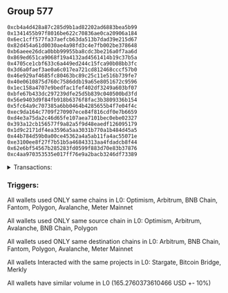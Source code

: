 ## Group 577

```0x6cdc37325ceefe3358d58440a01d6565a3fe25e4
0xcb4a4d428a87c285d9b1ad82202ad6883bea5b99
0x1341455b97f8016be622c70836ae0ca20906a184
0x6ec1cff577fa37aefcb63da513b7dad39e215d67
0x82d454a61d0030ae4a98fd3c4e7fb002be378648
0xb6aeee26dca0bbb99955ba8cdc3be216a0f7aa6d
0x869ed651ca9068f19a4132ad4561414b19c37b5a
0x4705ce1cbf633c6a449ed244c15fca90b08bb3fc
0x3d6a0faef3ae0a6c017ea721cd812468cccf57b0
0x46e929af4685fc80463bc89c25c11e516b739fe7
0x40e0610875d760c7586ddb19a65e8051672c9596
0x1ec158a4707e9bedfac1fef402df3249a603bf07
0xbfe67b433dc297239dfe25d5b839c040500bd3fd
0x56e9403d9f84fb918b6376f8fac3b3809336b154
0x5fc64a9c707385a6bb0464b4285655b4f7e04f4c
0xec9da164c7709f270907ece84f816cdf0e7b6659
0xd4e3a75da2c46d65fe107aea7101bec0ebe02327
0x393a12cb156577f9a82a5f9d48eaedf126095179
0x1d9c2171df4ea3596a5aa3031b770a1b484d45a5
0x44b784d59b0a00ce45362a4a5ab11fa4ac55071e
0xe3100ee8f27f7b51b5a46843313aa4fdadcb8f44
0x62e6bf54567b285283fd0599f883d70e83b37876
0xc4aa970353535e017ff76e9a2bacb3246df73389
```
<details>
<summary>Transactions:</summary>

Hashes: 

Wallet: 0x6cdc37325ceefe3358d58440a01d6565a3fe25e4

       Hash: 0x43b5fc2a04066b1aac7fb68eb22af69e197e861a3e20c85e9674b5e6971834bf
         - source chain: Optimism
         - destination chain: Arbitrum
         - project: Stargate
         - contract: 0x701a95707a0290ac8b90b3719e8ee5b210360883
         - value USD: 98.319790282
       Hash: 0xd03e0da30325c27293f7c5f0645a2e1654d479c286bb01754b0708926607bad4
         - source chain: Arbitrum
         - destination chain: BNB Chain
         - project: Stargate
         - contract: 0x352d8275aae3e0c2404d9f68f6cee084b5beb3dd
         - value USD: 1.496268979
       Hash: 0xfce4103c455464b4c2fadf041b8d6858170bbba3d8cf1a952635d5c88568dd17
         - source chain: Arbitrum
         - destination chain: Fantom
         - project: Stargate
         - contract: 0x352d8275aae3e0c2404d9f68f6cee084b5beb3dd
         - value USD: 1.498482066
       Hash: 0x8193069f4ce26abba5efcdd896eb3d04bb8cb228c32ebc04d1a8dbfd3307b78a
         - source chain: Arbitrum
         - destination chain: Polygon
         - project: Stargate
         - contract: 0x352d8275aae3e0c2404d9f68f6cee084b5beb3dd
         - value USD: 1.498482066
       Hash: 0xe5bf6e5e8dc5e146653502745750392c8ece0acb23bc2db92e8f24e3ef6f30b7
         - source chain: Arbitrum
         - destination chain: Avalanche
         - project: Stargate
         - contract: 0x352d8275aae3e0c2404d9f68f6cee084b5beb3dd
         - value USD: 1.882772595
       Hash: 0x08dcd0e5e947aa68b7f16e19011ad2d7e927002aae0c48bf5c06b47390f20acb
         - source chain: Arbitrum
         - destination chain: Avalanche
         - project: Stargate
         - contract: 0x352d8275aae3e0c2404d9f68f6cee084b5beb3dd
         - value USD: 60.580125422
       Hash: 0xd44488847d37ef8668a733dbba53e5fb04e7b327104e855920ce242636fcd7aa
         - source chain: Avalanche
         - destination chain: BNB Chain
         - project: Bitcoin Bridge
         - contract: 0x2297aebd383787a160dd0d9f71508148769342e3
       Hash: 0x1b6fe57a7b79297aaa363af0fe099258db0122e4308d53221edcfa765b4fb315
         - source chain: BNB Chain
         - destination chain: Polygon
         - project: Bitcoin Bridge
         - contract: 0x2297aebd383787a160dd0d9f71508148769342e3
       Hash: 0xec9355009a721e4e86c7ba8a27a2e13f7b180b717f62c81dfcde701e63eef01b
         - source chain: Polygon
         - destination chain: Avalanche
         - project: Bitcoin Bridge
         - contract: 0x2297aebd383787a160dd0d9f71508148769342e3
       Hash: 0xc28574228e8733d3ea4f27cdb73896777b50cdb90ab085d6bbe015eaadc0fef0
         - source chain: Polygon
         - destination chain: Meter Mainnet
         - project: Merkly
         - contract: 0xa184998ec58dc1da77a1f9f1e361541257a50cf4
       Hash: 0xbb0513710d78a1aff39864f8d50e0fafe5218693179f8a336aa9aecb7d6d51ed
         - source chain: Arbitrum
         - destination chain: Meter Mainnet
         - project: Merkly
         - contract: 0x4ae8cebccd7027820ba83188dfd73ccad0a92806
         - value USD: 0.0001159510466
Wallet: 0xcb4a4d428a87c285d9b1ad82202ad6883bea5b99

       Hash:0x9a423068e655dc7e0ec304e2e1cde4def35ce15c7ab550476a67ff74621ad08e
         - source chain: Optimism
         - destination chain: Arbitrum
         - project: Stargate
         - contract: 0x701a95707a0290ac8b90b3719e8ee5b210360883
         - value USD: 98.319790282
       Hash:0x62fd4da03913924a9f84973a6a3674ec12fe0e72e316cd4d8626ca9b27af4ca5
         - source chain: Arbitrum
         - destination chain: BNB Chain
         - project: Stargate
         - contract: 0x352d8275aae3e0c2404d9f68f6cee084b5beb3dd
         - value USD: 1.496471895
       Hash:0x019c2b5828cc7979f2d8db8528a5f5a2931091a965ac42fb46ddc876c7f4abb4
         - source chain: Arbitrum
         - destination chain: Fantom
         - project: Stargate
         - contract: 0x352d8275aae3e0c2404d9f68f6cee084b5beb3dd
         - value USD: 1.498482066
       Hash:0xfcd68bd4f58abd62bde87449229c40a0e456ba53a636ad2dedcb62a37a0fb4f5
         - source chain: Arbitrum
         - destination chain: Polygon
         - project: Stargate
         - contract: 0x352d8275aae3e0c2404d9f68f6cee084b5beb3dd
         - value USD: 1.498482066
       Hash:0x89e9c037af221778b333bbda671cb4037bf623cab77854661ee202166a4af955
         - source chain: Arbitrum
         - destination chain: Avalanche
         - project: Stargate
         - contract: 0x352d8275aae3e0c2404d9f68f6cee084b5beb3dd
         - value USD: 1.795150728
       Hash:0x90e569e940b3775a8bde9af29a78934eb538667c884ae107bf64bcc8d3d29d35
         - source chain: Arbitrum
         - destination chain: Avalanche
         - project: Stargate
         - contract: 0x352d8275aae3e0c2404d9f68f6cee084b5beb3dd
         - value USD: 58.810346087
       Hash:0x3da7271d86c4e5d04da60590937185ab02df5c1e7d2d2732290be6d9f12c0d58
         - source chain: Avalanche
         - destination chain: BNB Chain
         - project: Bitcoin Bridge
         - contract: 0x2297aebd383787a160dd0d9f71508148769342e3
       Hash:0xe04615175f45f89fd92c10bc02d1be99868fcc29f14ec565e8a121b6793bf920
         - source chain: BNB Chain
         - destination chain: Polygon
         - project: Bitcoin Bridge
         - contract: 0x2297aebd383787a160dd0d9f71508148769342e3
       Hash:0xc7fe04aed1f8a495f7900acdcde5bbc40cb603f8475eb7efac3df36f33da13c5
         - source chain: Polygon
         - destination chain: Avalanche
         - project: Bitcoin Bridge
         - contract: 0x2297aebd383787a160dd0d9f71508148769342e3
       Hash:0x01c6fc88c52fb4082f4073061c524dea5bb400ce0079bc4d4a7c413a9830a613
         - source chain: BNB Chain
         - destination chain: Meter Mainnet
         - project: Merkly
         - contract: 0xfdc9018af0e37abf89233554c937eb5068127080
       Hash:0xe194a654a4fddee192ef372c0c224c0815be4d78355810b3413a4ba3a30c1289
         - source chain: Arbitrum
         - destination chain: Meter Mainnet
         - project: Merkly
         - contract: 0x4ae8cebccd7027820ba83188dfd73ccad0a92806
         - value USD: 0.0001158130047
       Hash:0x3602b683e5bcc0970e9b579c0dc3593fb18b6e02180cc024598bdc414b067f87
         - source chain: Avalanche
         - destination chain: Arbitrum
         - project: Bitcoin Bridge
         - contract: 0x2297aebd383787a160dd0d9f71508148769342e3
Wallet: 0x1341455b97f8016be622c70836ae0ca20906a184

       Hash:0x08c4ce7724e9c909b396f83a6fd253cfa3a5a9829fc6bd3d60a3f13e1f16acf6
         - source chain: Optimism
         - destination chain: Arbitrum
         - project: Stargate
         - contract: 0x701a95707a0290ac8b90b3719e8ee5b210360883
         - value USD: 96.227879851
       Hash:0xc4bb7548632c8c18470978bff293218bb1153efeda8b417a07f5f0585dc9541a
         - source chain: Arbitrum
         - destination chain: BNB Chain
         - project: Stargate
         - contract: 0x352d8275aae3e0c2404d9f68f6cee084b5beb3dd
         - value USD: 1.4964599
       Hash:0x0608c0ca2c15e92f5a369aeea1b89123cd9c3a11484a145f75fd2e6a7eac245b
         - source chain: Arbitrum
         - destination chain: Fantom
         - project: Stargate
         - contract: 0x352d8275aae3e0c2404d9f68f6cee084b5beb3dd
         - value USD: 1.498482066
       Hash:0x60270267ab310c7f47d07f64bbc3f3e8eabc9d75f4d57cb6ee86eb3d13b15c95
         - source chain: Arbitrum
         - destination chain: Polygon
         - project: Stargate
         - contract: 0x352d8275aae3e0c2404d9f68f6cee084b5beb3dd
         - value USD: 1.498482066
       Hash:0xa5e8785eac3f230c7b71f1396e508788a117ddc17ecfe7c7d5c5828155103584
         - source chain: Arbitrum
         - destination chain: Avalanche
         - project: Stargate
         - contract: 0x352d8275aae3e0c2404d9f68f6cee084b5beb3dd
         - value USD: 2.446251231
       Hash:0x8bc5ed65926b3b4a22dd25661ac3504cf115e268a2d6d130bfd310158b589a01
         - source chain: Arbitrum
         - destination chain: Avalanche
         - project: Stargate
         - contract: 0x352d8275aae3e0c2404d9f68f6cee084b5beb3dd
         - value USD: 57.890862634
       Hash:0x1e23c64a912abe0c883ec04653cf7b4546420897c13f6ea059e244e284fb09d4
         - source chain: Avalanche
         - destination chain: BNB Chain
         - project: Bitcoin Bridge
         - contract: 0x2297aebd383787a160dd0d9f71508148769342e3
       Hash:0xfbc4f654a4aecb844635af98043134d643520aa3b65317da5e903b3b12609207
         - source chain: BNB Chain
         - destination chain: Polygon
         - project: Bitcoin Bridge
         - contract: 0x2297aebd383787a160dd0d9f71508148769342e3
       Hash:0xcc73725445d82b53f668fd328c143b4a44821c6d322039052e5e56af6068365c
         - source chain: Polygon
         - destination chain: Avalanche
         - project: Bitcoin Bridge
         - contract: 0x2297aebd383787a160dd0d9f71508148769342e3
       Hash:0x008e8c38a9fae625ed629c568469abe814f9fc01b58f393280765aaf0dd57e5e
         - source chain: BNB Chain
         - destination chain: Meter Mainnet
         - project: Merkly
         - contract: 0xfdc9018af0e37abf89233554c937eb5068127080
       Hash:0xbbe7549bec9427b331c5be447ada2030e2f0c1c4c5ea7aec4e17e5c32490c0ab
         - source chain: Arbitrum
         - destination chain: Meter Mainnet
         - project: Merkly
         - contract: 0x4ae8cebccd7027820ba83188dfd73ccad0a92806
         - value USD: 0.0001158130047
       Hash:0xc4511153659ab3ef10dad0d4f9eae2a2131eb855d5039fa06507fb2b25d384fc
         - source chain: Avalanche
         - destination chain: Arbitrum
         - project: Bitcoin Bridge
         - contract: 0x2297aebd383787a160dd0d9f71508148769342e3
Wallet: 0x6ec1cff577fa37aefcb63da513b7dad39e215d67

       Hash:0x6b705045c2c90dbe4c83623e036dcf5665121a29de3f677ce3d29d8acf9963d2
         - source chain: Optimism
         - destination chain: Arbitrum
         - project: Stargate
         - contract: 0x701a95707a0290ac8b90b3719e8ee5b210360883
         - value USD: 97.273835066
       Hash:0xf32c407e29a46d4393557ea065ad5495575532c51846bfcb08149cf4ba7a6cee
         - source chain: Arbitrum
         - destination chain: BNB Chain
         - project: Stargate
         - contract: 0x352d8275aae3e0c2404d9f68f6cee084b5beb3dd
         - value USD: 1.496447905
       Hash:0x0a1a0a6dd21f9e2ffc422a21ab31925ff5d1c8bb32e4c30aa41c378e882c32a9
         - source chain: Arbitrum
         - destination chain: Fantom
         - project: Stargate
         - contract: 0x352d8275aae3e0c2404d9f68f6cee084b5beb3dd
         - value USD: 1.498482066
       Hash:0x2088af15507ab6c34748e967c043381390857510d0ab6b718caa6af8302a57fb
         - source chain: Arbitrum
         - destination chain: Polygon
         - project: Stargate
         - contract: 0x352d8275aae3e0c2404d9f68f6cee084b5beb3dd
         - value USD: 1.498482066
       Hash:0x56c5201e503eff5b9686eff201686400a7390c8bb6b856c4177fca2d02db3d06
         - source chain: Arbitrum
         - destination chain: Avalanche
         - project: Stargate
         - contract: 0x352d8275aae3e0c2404d9f68f6cee084b5beb3dd
         - value USD: 1.829222677
       Hash:0x294e55e78a8050d67276732f4c086d61ea097ea3cb7767b62477f06969300d60
         - source chain: Arbitrum
         - destination chain: Avalanche
         - project: Stargate
         - contract: 0x352d8275aae3e0c2404d9f68f6cee084b5beb3dd
         - value USD: 59.743051222
       Hash:0x7283512447f63ab296d3d2f5f42cb8fb6123790edfbeca4c6012aa6e1702cc47
         - source chain: Avalanche
         - destination chain: BNB Chain
         - project: Bitcoin Bridge
         - contract: 0x2297aebd383787a160dd0d9f71508148769342e3
       Hash:0xf1ccd63f59c437df3d29c99c1feb7bf94366cb047984597baaf2bab66a3f4db2
         - source chain: BNB Chain
         - destination chain: Polygon
         - project: Bitcoin Bridge
         - contract: 0x2297aebd383787a160dd0d9f71508148769342e3
       Hash:0x554dd54adb034f7b1576090046993375e3b5cbd2bb767da92b05e7bd5d3d7a3f
         - source chain: Polygon
         - destination chain: Avalanche
         - project: Bitcoin Bridge
         - contract: 0x2297aebd383787a160dd0d9f71508148769342e3
       Hash:0xf79aa75a2b3fa383776181225e9913689b4bfb3a0e34d4b4b32df76954b95f9c
         - source chain: BNB Chain
         - destination chain: Meter Mainnet
         - project: Merkly
         - contract: 0xfdc9018af0e37abf89233554c937eb5068127080
       Hash:0x14021e9f0db03f44fd76ec70fafbef9f0fc31cf2c74bd18b28545b7956890018
         - source chain: Arbitrum
         - destination chain: Meter Mainnet
         - project: Merkly
         - contract: 0x4ae8cebccd7027820ba83188dfd73ccad0a92806
         - value USD: 0.0001158130047
       Hash:0xaeef9ca9a1592aae93ed827fb6e2f2e03462b54d5b188dc05b5b56ef5f1fc14c
         - source chain: Avalanche
         - destination chain: Arbitrum
         - project: Bitcoin Bridge
         - contract: 0x2297aebd383787a160dd0d9f71508148769342e3
Wallet: 0x82d454a61d0030ae4a98fd3c4e7fb002be378648

       Hash:0x907423ab93eb04faa2e9b1239bcd39c45413c93e6db1fceae26ad6060cb2d692
         - source chain: Optimism
         - destination chain: Arbitrum
         - project: Stargate
         - contract: 0x701a95707a0290ac8b90b3719e8ee5b210360883
         - value USD: 97.273835066
       Hash:0x6c158cb63ff357af82fc475ee089b93107bb9501caf7282e0827738f1a6f4108
         - source chain: Arbitrum
         - destination chain: BNB Chain
         - project: Stargate
         - contract: 0x352d8275aae3e0c2404d9f68f6cee084b5beb3dd
         - value USD: 1.496430912
       Hash:0xcc734f52df41ae4394ba17a7e05a27286a46b1d683e529b2fa304573cbd832cb
         - source chain: Arbitrum
         - destination chain: Fantom
         - project: Stargate
         - contract: 0x352d8275aae3e0c2404d9f68f6cee084b5beb3dd
         - value USD: 1.498482066
       Hash:0xad276cf8a445e2a6917d86f0d622bd14f04c66a49e533c3dd7828c6dc2e2d9ee
         - source chain: Arbitrum
         - destination chain: Polygon
         - project: Stargate
         - contract: 0x352d8275aae3e0c2404d9f68f6cee084b5beb3dd
         - value USD: 1.498482066
       Hash:0x611b54aa77b9abcf1382b09449a754b76dfff151e24b85dfba9c8d2e36e5a924
         - source chain: Arbitrum
         - destination chain: Avalanche
         - project: Stargate
         - contract: 0x352d8275aae3e0c2404d9f68f6cee084b5beb3dd
         - value USD: 1.83472041
       Hash:0xd8e2f1a903224a7c279a75876e5108239da4c9ea41e4f476458071504d3cc894
         - source chain: Arbitrum
         - destination chain: Avalanche
         - project: Stargate
         - contract: 0x352d8275aae3e0c2404d9f68f6cee084b5beb3dd
         - value USD: 58.827866991
       Hash:0xab2f8be759bf79ca828275869937db62803bdcdbbb60da567a6bcb14249ab480
         - source chain: Avalanche
         - destination chain: BNB Chain
         - project: Bitcoin Bridge
         - contract: 0x2297aebd383787a160dd0d9f71508148769342e3
       Hash:0x76cc683aaaf4494473bf1a95e5d05ff1ca001920c1d82828e4398093f2dcf68b
         - source chain: BNB Chain
         - destination chain: Polygon
         - project: Bitcoin Bridge
         - contract: 0x2297aebd383787a160dd0d9f71508148769342e3
       Hash:0xe0da3d83b661ef28d4cdb1c571e6de81fcb4c95857cc5819111fb25d334fabc7
         - source chain: Polygon
         - destination chain: Avalanche
         - project: Bitcoin Bridge
         - contract: 0x2297aebd383787a160dd0d9f71508148769342e3
       Hash:0xb4312df6f0690dd101071fd02c258c89aaf6dc81200794f39507944efea1fd8f
         - source chain: BNB Chain
         - destination chain: Meter Mainnet
         - project: Merkly
         - contract: 0xfdc9018af0e37abf89233554c937eb5068127080
       Hash:0xb12988891d6b420a27e6aee3b472459c7bca99f60ebb56b18e318424c50b75d5
         - source chain: Arbitrum
         - destination chain: Meter Mainnet
         - project: Merkly
         - contract: 0x4ae8cebccd7027820ba83188dfd73ccad0a92806
         - value USD: 0.0001158130047
       Hash:0xc4c740213234acf313bb73fa564f5f24bdf213a0adbdd1332e6b4983d231f0b6
         - source chain: Avalanche
         - destination chain: Arbitrum
         - project: Bitcoin Bridge
         - contract: 0x2297aebd383787a160dd0d9f71508148769342e3
Wallet: 0xb6aeee26dca0bbb99955ba8cdc3be216a0f7aa6d

       Hash:0xf4b9b1bf419d66eb5a3d9efdf6812b3b2f8dc525c158afb044fe2ed7a9ac0f98
         - source chain: Optimism
         - destination chain: Arbitrum
         - project: Stargate
         - contract: 0x701a95707a0290ac8b90b3719e8ee5b210360883
         - value USD: 97.483026109
       Hash:0x6a9c9abdee4c75b1dd471d5cddc7a860379f77c2fb00e67643bdc47a8522882f
         - source chain: Arbitrum
         - destination chain: BNB Chain
         - project: Stargate
         - contract: 0x352d8275aae3e0c2404d9f68f6cee084b5beb3dd
         - value USD: 1.496428913
       Hash:0x38bd412bccdb11aff785e958e7f31fea947af5db0466ce0b285ff737a6c8a8d3
         - source chain: Arbitrum
         - destination chain: Fantom
         - project: Stargate
         - contract: 0x352d8275aae3e0c2404d9f68f6cee084b5beb3dd
         - value USD: 1.498482066
       Hash:0x1fb46e8ee8243fc09798af341b9ba0e274845cf98c927f55e004e512f8676dde
         - source chain: Arbitrum
         - destination chain: Polygon
         - project: Stargate
         - contract: 0x352d8275aae3e0c2404d9f68f6cee084b5beb3dd
         - value USD: 1.498482066
       Hash:0x962a32311cce1c9a4adb0f1c719b7a3da7be27ad4df71198afbe42694909a0de
         - source chain: Arbitrum
         - destination chain: Avalanche
         - project: Stargate
         - contract: 0x352d8275aae3e0c2404d9f68f6cee084b5beb3dd
         - value USD: 1.832654262
       Hash:0x89dfab430a0408c53704cb904305048b92c998330f64539ff2cd181ea7eac53d
         - source chain: Arbitrum
         - destination chain: Avalanche
         - project: Stargate
         - contract: 0x352d8275aae3e0c2404d9f68f6cee084b5beb3dd
         - value USD: 59.670864496
       Hash:0x16ffef5e5f6fc19f56c249f43d82dda90ac2830cfa9462099547c0772befa1ca
         - source chain: Avalanche
         - destination chain: BNB Chain
         - project: Bitcoin Bridge
         - contract: 0x2297aebd383787a160dd0d9f71508148769342e3
       Hash:0x73b0553d7a21a816b2648dcfd5b000ee42203ebe8c73b7451cc4658b8baf94c8
         - source chain: BNB Chain
         - destination chain: Polygon
         - project: Bitcoin Bridge
         - contract: 0x2297aebd383787a160dd0d9f71508148769342e3
       Hash:0xa25b37c64626c1018c7fc158f57210ebce933f0f75bc7f76f368967eec6d417b
         - source chain: Polygon
         - destination chain: Avalanche
         - project: Bitcoin Bridge
         - contract: 0x2297aebd383787a160dd0d9f71508148769342e3
       Hash:0x3208245ea4fa7b2dc503027cc3b0f39bcc16986f4dc4ef425de30495e8289c22
         - source chain: BNB Chain
         - destination chain: Meter Mainnet
         - project: Merkly
         - contract: 0xfdc9018af0e37abf89233554c937eb5068127080
       Hash:0x19e7fb0e0dd681f658d617f4f92b176177f53a4553b6df40dc6cc59e68a19dc8
         - source chain: Arbitrum
         - destination chain: Meter Mainnet
         - project: Merkly
         - contract: 0x4ae8cebccd7027820ba83188dfd73ccad0a92806
         - value USD: 0.0001158130047
       Hash:0x82872add6bc3beabc9b84df99bd833ae356097cda045ff5966e1b950ee65fc1f
         - source chain: Avalanche
         - destination chain: Arbitrum
         - project: Bitcoin Bridge
         - contract: 0x2297aebd383787a160dd0d9f71508148769342e3
Wallet: 0x869ed651ca9068f19a4132ad4561414b19c37b5a

       Hash:0x1a79a55fbcb9ef5af5162f13fc52dc3a59126992140ee2a88ac7cc01f00cda90
         - source chain: Optimism
         - destination chain: Arbitrum
         - project: Stargate
         - contract: 0x701a95707a0290ac8b90b3719e8ee5b210360883
         - value USD: 96.227879851
       Hash:0xdd72f26b1aea1b9dc61c3f415873e6dc5cb56ff80cdc390415167a8003ddc863
         - source chain: Arbitrum
         - destination chain: BNB Chain
         - project: Stargate
         - contract: 0x352d8275aae3e0c2404d9f68f6cee084b5beb3dd
         - value USD: 1.496405922
       Hash:0xfbff03fc693daaa5956bfa5225d7f283ebc3462c1c2df954c5f25066c78e1ee1
         - source chain: Arbitrum
         - destination chain: Fantom
         - project: Stargate
         - contract: 0x352d8275aae3e0c2404d9f68f6cee084b5beb3dd
         - value USD: 1.498482066
       Hash:0xbe3958755334e34388a1402bd9ebcb6d811b8d6db84076c517cf9bd70b804dc3
         - source chain: Arbitrum
         - destination chain: Polygon
         - project: Stargate
         - contract: 0x352d8275aae3e0c2404d9f68f6cee084b5beb3dd
         - value USD: 1.498482066
       Hash:0xbc5a5ce363cef3b79356fa1a5ba066c25df5229b2efad59e9ad62c2fadda6ac0
         - source chain: Arbitrum
         - destination chain: Avalanche
         - project: Stargate
         - contract: 0x352d8275aae3e0c2404d9f68f6cee084b5beb3dd
         - value USD: 1.832324398
       Hash:0x4f13b7f14b734cadcee55ba6435082edd7cafa15c529bb03dbd59c59191abdfc
         - source chain: Arbitrum
         - destination chain: Avalanche
         - project: Stargate
         - contract: 0x352d8275aae3e0c2404d9f68f6cee084b5beb3dd
         - value USD: 58.741991559
       Hash:0x5db11b0406b1f37f46983b285e4bbdff08020459c55d66f9dc2e21c210e10fd3
         - source chain: Avalanche
         - destination chain: BNB Chain
         - project: Bitcoin Bridge
         - contract: 0x2297aebd383787a160dd0d9f71508148769342e3
       Hash:0xd88cd906ed6c6daedab675fa49e815b5dc825ed616734e3f599725a97436c8f2
         - source chain: BNB Chain
         - destination chain: Polygon
         - project: Bitcoin Bridge
         - contract: 0x2297aebd383787a160dd0d9f71508148769342e3
       Hash:0xdc5ae178e130b17c8b950c4e31d0062c071424198bf9c77e7fe6b53b315b31d1
         - source chain: Polygon
         - destination chain: Avalanche
         - project: Bitcoin Bridge
         - contract: 0x2297aebd383787a160dd0d9f71508148769342e3
       Hash:0x5ad6d59a476b59e653fd13934632c0a777252c67f3087837f96eb98ad31e11b9
         - source chain: BNB Chain
         - destination chain: Meter Mainnet
         - project: Merkly
         - contract: 0xfdc9018af0e37abf89233554c937eb5068127080
       Hash:0x093303e7a6158e377c411e4f67c834738a60fbaf48deac9c08829c336178fce6
         - source chain: Arbitrum
         - destination chain: Meter Mainnet
         - project: Merkly
         - contract: 0x4ae8cebccd7027820ba83188dfd73ccad0a92806
         - value USD: 0.0001159510466
       Hash:0x7701b929e0932febbe6fa6609341bfe315d54084a03de67e734b6c37e18c1e6b
         - source chain: Avalanche
         - destination chain: Arbitrum
         - project: Bitcoin Bridge
         - contract: 0x2297aebd383787a160dd0d9f71508148769342e3
Wallet: 0x4705ce1cbf633c6a449ed244c15fca90b08bb3fc

       Hash:0x417dbaf6a0e0ad9b0c05230bc196a349f3b71e250d8db967cfcd1d4b9585fc04
         - source chain: Optimism
         - destination chain: Arbitrum
         - project: Stargate
         - contract: 0x701a95707a0290ac8b90b3719e8ee5b210360883
         - value USD: 97.483026109
       Hash:0x8e2cd8ab2164596c72527d1af2e6a59e631c0f3af613656e70f92e1af462d701
         - source chain: Arbitrum
         - destination chain: BNB Chain
         - project: Stargate
         - contract: 0x352d8275aae3e0c2404d9f68f6cee084b5beb3dd
         - value USD: 1.49638593
       Hash:0x8033bfaded18cc9d10c37d4f0a8fb1007477a0393390dd4d8fcb1b06bac64562
         - source chain: Arbitrum
         - destination chain: Fantom
         - project: Stargate
         - contract: 0x352d8275aae3e0c2404d9f68f6cee084b5beb3dd
         - value USD: 1.498482066
       Hash:0x52defb405a0d2ef9e87e44441ac74a152af63e05a956658aef12019645357845
         - source chain: Arbitrum
         - destination chain: Polygon
         - project: Stargate
         - contract: 0x352d8275aae3e0c2404d9f68f6cee084b5beb3dd
         - value USD: 1.498482066
       Hash:0xdebc6b5decb8e546e0a56d58c93a4bbb5fd8c9a5e18b932c5c375c4b28df46ee
         - source chain: Arbitrum
         - destination chain: Avalanche
         - project: Stargate
         - contract: 0x352d8275aae3e0c2404d9f68f6cee084b5beb3dd
         - value USD: 1.857457034
       Hash:0xc2b1aa0756ff2ecd58114b9220150cc766863bcfaaa96a41e7b5bd12648bf571
         - source chain: Arbitrum
         - destination chain: Avalanche
         - project: Stargate
         - contract: 0x352d8275aae3e0c2404d9f68f6cee084b5beb3dd
         - value USD: 58.759339454
       Hash:0x9683f258a609e19714bea570406ec22349d8da64580740f44ea6a4577d341c19
         - source chain: Avalanche
         - destination chain: BNB Chain
         - project: Bitcoin Bridge
         - contract: 0x2297aebd383787a160dd0d9f71508148769342e3
       Hash:0x625b1692d7ed628aa253e1374e30c5605f50817bc6f0b7682c8b605cfe45b5a8
         - source chain: BNB Chain
         - destination chain: Polygon
         - project: Bitcoin Bridge
         - contract: 0x2297aebd383787a160dd0d9f71508148769342e3
       Hash:0xfc59ac4fa06fbaca2a5164b5e9ef04d42e57b0f207ed99ea4dab94abd96a5b51
         - source chain: Polygon
         - destination chain: Avalanche
         - project: Bitcoin Bridge
         - contract: 0x2297aebd383787a160dd0d9f71508148769342e3
       Hash:0x52e4ee6deabcef1ab487d209d16b58edad3b3d3aed17c4e49535014b83a090e3
         - source chain: BNB Chain
         - destination chain: Meter Mainnet
         - project: Merkly
         - contract: 0xfdc9018af0e37abf89233554c937eb5068127080
       Hash:0x211947d794ff4bd4b1dff2bd7cde6dd25088fc3eb44dcfcea63e8c4b7eedcf48
         - source chain: Arbitrum
         - destination chain: Meter Mainnet
         - project: Merkly
         - contract: 0x4ae8cebccd7027820ba83188dfd73ccad0a92806
         - value USD: 0.0001159510466
       Hash:0x413cd41c6118bc18465458c752d2a5040a79ddd3a568361ad354ce73d3f1fc54
         - source chain: Avalanche
         - destination chain: Arbitrum
         - project: Bitcoin Bridge
         - contract: 0x2297aebd383787a160dd0d9f71508148769342e3
Wallet: 0x3d6a0faef3ae0a6c017ea721cd812468cccf57b0

       Hash:0x558ca01f69fdb4a717803d5246474e31cfcd0fe45442b5e9b68a51add369a241
         - source chain: Optimism
         - destination chain: Arbitrum
         - project: Stargate
         - contract: 0x701a95707a0290ac8b90b3719e8ee5b210360883
         - value USD: 98.319790282
       Hash:0x6690eda8e804c0670ce780d5be842b7fe8d5396f920d5d4c90a7360ad7b4bf75
         - source chain: Arbitrum
         - destination chain: BNB Chain
         - project: Stargate
         - contract: 0x352d8275aae3e0c2404d9f68f6cee084b5beb3dd
         - value USD: 1.496300965
       Hash:0x0db49dbdf9e8c464dd0ccf4ca1baab403d7dcfc55c4a2a3753368ceff5c18ec8
         - source chain: Arbitrum
         - destination chain: Fantom
         - project: Stargate
         - contract: 0x352d8275aae3e0c2404d9f68f6cee084b5beb3dd
         - value USD: 1.498482066
       Hash:0x49f2a3bd971d6a6b00720052279e394ee929731f36543f29424204731dcaf7aa
         - source chain: Arbitrum
         - destination chain: Polygon
         - project: Stargate
         - contract: 0x352d8275aae3e0c2404d9f68f6cee084b5beb3dd
         - value USD: 1.498482066
       Hash:0xe6746a18631a88dfda86eef2543e39a5f50afd36998671e2eb452348aa44f816
         - source chain: Arbitrum
         - destination chain: Avalanche
         - project: Stargate
         - contract: 0x352d8275aae3e0c2404d9f68f6cee084b5beb3dd
         - value USD: 1.842536187
       Hash:0x3755ae7a89772e4802279704e7f8048820bfddeccd674d5a4e7642167a4e034a
         - source chain: Arbitrum
         - destination chain: Avalanche
         - project: Stargate
         - contract: 0x352d8275aae3e0c2404d9f68f6cee084b5beb3dd
         - value USD: 60.659367511
       Hash:0xc715230d10ac1cb327eb1a3de64fa3ae20858e13759db795c7cd809e6e7344e7
         - source chain: Avalanche
         - destination chain: BNB Chain
         - project: Bitcoin Bridge
         - contract: 0x2297aebd383787a160dd0d9f71508148769342e3
       Hash:0x42aa8744a87d46a38765ab3ee1e71453118e8716cbf6ba4b655427ae16bc1b8e
         - source chain: BNB Chain
         - destination chain: Polygon
         - project: Bitcoin Bridge
         - contract: 0x2297aebd383787a160dd0d9f71508148769342e3
       Hash:0x9af4c56dac842b4a3780ba650db44ab3bf770afbfd5c87c3c66f229120a317a7
         - source chain: Polygon
         - destination chain: Avalanche
         - project: Bitcoin Bridge
         - contract: 0x2297aebd383787a160dd0d9f71508148769342e3
       Hash:0x2399cf9e07de8a219296a21dde70eb312c3ae1bd6b6d2d2a431d53a53615ee6d
         - source chain: BNB Chain
         - destination chain: Meter Mainnet
         - project: Merkly
         - contract: 0xfdc9018af0e37abf89233554c937eb5068127080
       Hash:0xb94bd2a4750fd0c1c15981962a93316a2ee5038ce831c365be61811234f362b8
         - source chain: Arbitrum
         - destination chain: Meter Mainnet
         - project: Merkly
         - contract: 0x4ae8cebccd7027820ba83188dfd73ccad0a92806
         - value USD: 0.0001159510466
       Hash:0x7e82afe919b84e87fcb6690998decbfc820f3ac0b2c15d9766260e6baff79c95
         - source chain: Avalanche
         - destination chain: Arbitrum
         - project: Bitcoin Bridge
         - contract: 0x2297aebd383787a160dd0d9f71508148769342e3
Wallet: 0x46e929af4685fc80463bc89c25c11e516b739fe7

       Hash:0xb769c7782f8736f5caca1e865cdeef736e5f3ce4be07d614d3e21036f48dc0be
         - source chain: Optimism
         - destination chain: Arbitrum
         - project: Stargate
         - contract: 0x701a95707a0290ac8b90b3719e8ee5b210360883
         - value USD: 97.273835066
       Hash:0xf3f14469458302f499ae17b8a6ff0ec4b830f447fc924ad31501874d8e20ccfa
         - source chain: Arbitrum
         - destination chain: BNB Chain
         - project: Stargate
         - contract: 0x352d8275aae3e0c2404d9f68f6cee084b5beb3dd
         - value USD: 1.49628997
       Hash:0x8a99a11a20f3879c52f94c86bc902da8b54c61efa90cd040aff9cf880605cb21
         - source chain: Arbitrum
         - destination chain: Fantom
         - project: Stargate
         - contract: 0x352d8275aae3e0c2404d9f68f6cee084b5beb3dd
         - value USD: 1.498482066
       Hash:0xee8330ece7a850250911c49c4ea2a216d407851c733c37ff5af24643db20e47c
         - source chain: Arbitrum
         - destination chain: Polygon
         - project: Stargate
         - contract: 0x352d8275aae3e0c2404d9f68f6cee084b5beb3dd
         - value USD: 1.498482066
       Hash:0x1ee95faa8d2c4b49b245c1f8f6c19066b491c5b1a54a5f228d36611576f9a505
         - source chain: Arbitrum
         - destination chain: Avalanche
         - project: Stargate
         - contract: 0x352d8275aae3e0c2404d9f68f6cee084b5beb3dd
         - value USD: 1.845059147
       Hash:0x58f086e8b621334f23b577e71fc81112cb03816f9bc3e9fec4e0db5a1a92491d
         - source chain: Arbitrum
         - destination chain: Avalanche
         - project: Stargate
         - contract: 0x352d8275aae3e0c2404d9f68f6cee084b5beb3dd
         - value USD: 58.743244624
       Hash:0xd61e037c70f289be43fe67a8683706bbdd8481bd8e233973380c2749f2fdee1c
         - source chain: Avalanche
         - destination chain: BNB Chain
         - project: Bitcoin Bridge
         - contract: 0x2297aebd383787a160dd0d9f71508148769342e3
       Hash:0x6ec02b44543972b3b759661983b2d23d0a53d52a2762cfe56f690762af5bb8e7
         - source chain: BNB Chain
         - destination chain: Polygon
         - project: Bitcoin Bridge
         - contract: 0x2297aebd383787a160dd0d9f71508148769342e3
       Hash:0x3e67c82163f77078ecd508a41f05a3bc9cb53c9b565c3e6da3fc4e4d3ff6866c
         - source chain: Polygon
         - destination chain: Avalanche
         - project: Bitcoin Bridge
         - contract: 0x2297aebd383787a160dd0d9f71508148769342e3
       Hash:0x327c7ec7ae0d8ca5950296005fbca2fedc29602137f2faba4f7405582526f305
         - source chain: BNB Chain
         - destination chain: Meter Mainnet
         - project: Merkly
         - contract: 0xfdc9018af0e37abf89233554c937eb5068127080
       Hash:0x8104d1f51718e3c78a0948fba2e32c26ca33e952c1e63b1def00186e30b108e6
         - source chain: Arbitrum
         - destination chain: Meter Mainnet
         - project: Merkly
         - contract: 0x4ae8cebccd7027820ba83188dfd73ccad0a92806
         - value USD: 0.0001159510466
       Hash:0x860dfe68bf7c931ab844d6b285b0f9a6233281d1a4fb8404b42c8c8127c58616
         - source chain: Avalanche
         - destination chain: Arbitrum
         - project: Bitcoin Bridge
         - contract: 0x2297aebd383787a160dd0d9f71508148769342e3
Wallet: 0x40e0610875d760c7586ddb19a65e8051672c9596

       Hash:0x28a3b7a11411b108892cc75188e153b983dcf07ee52814c7bcbf169b0bc9e059
         - source chain: Optimism
         - destination chain: Arbitrum
         - project: Stargate
         - contract: 0x701a95707a0290ac8b90b3719e8ee5b210360883
         - value USD: 96.227879851
       Hash:0x7fa0f4e7a19adbf7683147457c5e30f3e058361ed22b509647ebc75ec6127a9f
         - source chain: Arbitrum
         - destination chain: BNB Chain
         - project: Stargate
         - contract: 0x352d8275aae3e0c2404d9f68f6cee084b5beb3dd
         - value USD: 1.496199008
       Hash:0x0c3c29bac0a302cd881f58fbaf20d4ce37e4165ebc47937f4806321c3bf260bc
         - source chain: Arbitrum
         - destination chain: Fantom
         - project: Stargate
         - contract: 0x352d8275aae3e0c2404d9f68f6cee084b5beb3dd
         - value USD: 1.498482066
       Hash:0xaa4871b1156a825b689ae12446cf5c1687e3d5b464d7d54d4c5eeb7663fd3f3b
         - source chain: Arbitrum
         - destination chain: Polygon
         - project: Stargate
         - contract: 0x352d8275aae3e0c2404d9f68f6cee084b5beb3dd
         - value USD: 1.498482066
       Hash:0x460f7706266a281b9f1ed4cf8fe0dc50b975d2764c288dd1b80d50a076d71dc4
         - source chain: Arbitrum
         - destination chain: Avalanche
         - project: Stargate
         - contract: 0x352d8275aae3e0c2404d9f68f6cee084b5beb3dd
         - value USD: 1.844950192
       Hash:0x238f6c2f3d9bf7152c0583d214f61d244c7a7a96cd5de39c2f4c5f73592b5bb6
         - source chain: Arbitrum
         - destination chain: Avalanche
         - project: Stargate
         - contract: 0x352d8275aae3e0c2404d9f68f6cee084b5beb3dd
         - value USD: 58.777010366
       Hash:0xb99db47368c0fecfca98a024e1a2de6852f8a2c6c35de792434e21cdd9474080
         - source chain: Avalanche
         - destination chain: BNB Chain
         - project: Bitcoin Bridge
         - contract: 0x2297aebd383787a160dd0d9f71508148769342e3
       Hash:0x3e930fd6d355dc761b555b738052c0c6f27b6d67b3fc25f669636e8d97078317
         - source chain: BNB Chain
         - destination chain: Polygon
         - project: Bitcoin Bridge
         - contract: 0x2297aebd383787a160dd0d9f71508148769342e3
       Hash:0xeb70721c9d70af86319acfce04110c87207352f65e3ad831bc35129b5e998ab8
         - source chain: Polygon
         - destination chain: Avalanche
         - project: Bitcoin Bridge
         - contract: 0x2297aebd383787a160dd0d9f71508148769342e3
       Hash:0x530c57e3a4cd6fd0c8a2448a3fc8dfdb290f434e02159409b87e2d8489ccb9fe
         - source chain: Polygon
         - destination chain: Meter Mainnet
         - project: Merkly
         - contract: 0xa184998ec58dc1da77a1f9f1e361541257a50cf4
       Hash:0x6564a5284abb7719dd3f8fb3a2fa21a32f06ddb80b0c9358b0f1d290515d0586
         - source chain: Arbitrum
         - destination chain: Meter Mainnet
         - project: Merkly
         - contract: 0x4ae8cebccd7027820ba83188dfd73ccad0a92806
         - value USD: 0.0001159510466
       Hash:0x0ab2eeca7f7729969bdf93a9118bee8a991019139d6dac340d0c83660644cbcb
         - source chain: Avalanche
         - destination chain: Arbitrum
         - project: Bitcoin Bridge
         - contract: 0x2297aebd383787a160dd0d9f71508148769342e3
Wallet: 0x1ec158a4707e9bedfac1fef402df3249a603bf07

       Hash:0x9fdd755117f4fac04f53bd13ee28b6b9db6d292439a0677a133210d9afe5b22b
         - source chain: Optimism
         - destination chain: Arbitrum
         - project: Stargate
         - contract: 0x701a95707a0290ac8b90b3719e8ee5b210360883
         - value USD: 97.483026109
       Hash:0xc3e6a8d4cc148005588afd03b21cd38182c0a602fc39921047dc1ee7a66417ae
         - source chain: Arbitrum
         - destination chain: BNB Chain
         - project: Stargate
         - contract: 0x352d8275aae3e0c2404d9f68f6cee084b5beb3dd
         - value USD: 1.496188012
       Hash:0x29638f70bcfc253a4e6503d302a8683bc2e3493642da6a4c6c5b293a62fb520c
         - source chain: Arbitrum
         - destination chain: Fantom
         - project: Stargate
         - contract: 0x352d8275aae3e0c2404d9f68f6cee084b5beb3dd
         - value USD: 1.498482066
       Hash:0x3ae5ac445a848ec81d27b0225fb8e83c46f882eba97e1c9829995cc923d68d89
         - source chain: Arbitrum
         - destination chain: Polygon
         - project: Stargate
         - contract: 0x352d8275aae3e0c2404d9f68f6cee084b5beb3dd
         - value USD: 1.498482066
       Hash:0x5622fae3f47eabae3d7bc22a13e9393f8fd64997b2b511253b40d33261f4e22b
         - source chain: Arbitrum
         - destination chain: Avalanche
         - project: Stargate
         - contract: 0x352d8275aae3e0c2404d9f68f6cee084b5beb3dd
         - value USD: 1.824629572
       Hash:0xd83aa146d26ac426c7eb0d4082e419c6808eb7475c2f4ca3c530ec6d6bfcd2ac
         - source chain: Arbitrum
         - destination chain: Avalanche
         - project: Stargate
         - contract: 0x352d8275aae3e0c2404d9f68f6cee084b5beb3dd
         - value USD: 59.655161686
       Hash:0x376a01996e3b7854ad3bee0e405ad651a054dc300def9d6da41da1af7a759fbf
         - source chain: Avalanche
         - destination chain: BNB Chain
         - project: Bitcoin Bridge
         - contract: 0x2297aebd383787a160dd0d9f71508148769342e3
       Hash:0xd74495b00ce60ecb17f634a40506cd8b0047096709303ba80080a60400fe20b7
         - source chain: BNB Chain
         - destination chain: Polygon
         - project: Bitcoin Bridge
         - contract: 0x2297aebd383787a160dd0d9f71508148769342e3
       Hash:0x178a496992b4f7aab8727e11cf438eea32f15c6200ef402796c7ab0604bded53
         - source chain: Polygon
         - destination chain: Avalanche
         - project: Bitcoin Bridge
         - contract: 0x2297aebd383787a160dd0d9f71508148769342e3
       Hash:0x5f59fa0d7f152907041923b8458768271d6fffa0438d65fe1b95a0dd02a3b570
         - source chain: Polygon
         - destination chain: Meter Mainnet
         - project: Merkly
         - contract: 0xa184998ec58dc1da77a1f9f1e361541257a50cf4
       Hash:0xe5a294b9bbc746ff0dcfb1ee34fda41e11f45d3317d0f51b8bb7ed7de9295b6f
         - source chain: Arbitrum
         - destination chain: Meter Mainnet
         - project: Merkly
         - contract: 0x4ae8cebccd7027820ba83188dfd73ccad0a92806
         - value USD: 0.0001159510466
       Hash:0x2150e1d4cf65a6eb8ae8ce4986aac06015dc222d28dbff71b95084cae53aa572
         - source chain: Avalanche
         - destination chain: Arbitrum
         - project: Bitcoin Bridge
         - contract: 0x2297aebd383787a160dd0d9f71508148769342e3
Wallet: 0xbfe67b433dc297239dfe25d5b839c040500bd3fd

       Hash:0x63a3049bee3dadf6ef041efa5ed71a07ffe317817db4534c65380b350c86e92b
         - source chain: Optimism
         - destination chain: Arbitrum
         - project: Stargate
         - contract: 0x701a95707a0290ac8b90b3719e8ee5b210360883
         - value USD: 97.273835066
       Hash:0x58c483a3763260f5aef8e47896081608d701b34742aca957b220665a8f1b9b85
         - source chain: Arbitrum
         - destination chain: BNB Chain
         - project: Stargate
         - contract: 0x352d8275aae3e0c2404d9f68f6cee084b5beb3dd
         - value USD: 1.496185013
       Hash:0xe28320ba5fb465f90f979d524cea11e4083f7fd24321cc60b8209c3998f17a4b
         - source chain: Arbitrum
         - destination chain: Fantom
         - project: Stargate
         - contract: 0x352d8275aae3e0c2404d9f68f6cee084b5beb3dd
         - value USD: 1.498482066
       Hash:0xb7a22bad7303117d6a0d58e98b0818b2dc1382980776f3885f15899349e67560
         - source chain: Arbitrum
         - destination chain: Polygon
         - project: Stargate
         - contract: 0x352d8275aae3e0c2404d9f68f6cee084b5beb3dd
         - value USD: 1.498482066
       Hash:0x38636ddd1726170aeff20bc88bf2efe13b0e50c6d0396643896d49c3f4a1e707
         - source chain: Arbitrum
         - destination chain: Avalanche
         - project: Stargate
         - contract: 0x352d8275aae3e0c2404d9f68f6cee084b5beb3dd
         - value USD: 1.819920513
       Hash:0xcfa7000a0a29eb695dd95e5e9f7db69512e257db88ed1db9e75d197c5c1182a3
         - source chain: Arbitrum
         - destination chain: Avalanche
         - project: Stargate
         - contract: 0x352d8275aae3e0c2404d9f68f6cee084b5beb3dd
         - value USD: 59.684764214
       Hash:0xcfdd341e05d17016375febd07a02b8411785bd206d4d7e869909b52bc8e5c0d3
         - source chain: Avalanche
         - destination chain: BNB Chain
         - project: Bitcoin Bridge
         - contract: 0x2297aebd383787a160dd0d9f71508148769342e3
       Hash:0x688bbf61d9bdf7b42eb98516686e911aab6eebf2598a1fbb20c01b9a499d56ec
         - source chain: BNB Chain
         - destination chain: Polygon
         - project: Bitcoin Bridge
         - contract: 0x2297aebd383787a160dd0d9f71508148769342e3
       Hash:0x4a13d1ef61d50624db33476c3409492766b0e4d099bcb7f3565e05552b4b11b7
         - source chain: Polygon
         - destination chain: Avalanche
         - project: Bitcoin Bridge
         - contract: 0x2297aebd383787a160dd0d9f71508148769342e3
       Hash:0xc669d8fa76d520a6a15bbdc8dd95a3683e731275359cef3c2e5670a852a7b480
         - source chain: BNB Chain
         - destination chain: Meter Mainnet
         - project: Merkly
         - contract: 0xfdc9018af0e37abf89233554c937eb5068127080
       Hash:0x1f8c03d0ffdd24184c87b04e94769e70ad66608600daa8717be27a80e064fc4a
         - source chain: Arbitrum
         - destination chain: Meter Mainnet
         - project: Merkly
         - contract: 0x4ae8cebccd7027820ba83188dfd73ccad0a92806
         - value USD: 0.0001159510466
       Hash:0x20b5bcfdec787884984693e921adcee40d173a8147d40fd3ffa35a74586d5ab6
         - source chain: Avalanche
         - destination chain: Arbitrum
         - project: Bitcoin Bridge
         - contract: 0x2297aebd383787a160dd0d9f71508148769342e3
Wallet: 0x56e9403d9f84fb918b6376f8fac3b3809336b154

       Hash:0x356dccfa3ace769acf1e5159021ba4099e0671c9dac7f74807365ca83bf7afd1
         - source chain: Optimism
         - destination chain: Arbitrum
         - project: Stargate
         - contract: 0x701a95707a0290ac8b90b3719e8ee5b210360883
         - value USD: 96.227879851
       Hash:0xd87312f0d48d28cca6491250fc51633077251d2dceb265c37f6fb54559294356
         - source chain: Arbitrum
         - destination chain: BNB Chain
         - project: Stargate
         - contract: 0x352d8275aae3e0c2404d9f68f6cee084b5beb3dd
         - value USD: 1.496183014
       Hash:0xcd51c787cb2a8dc7e244ff25b84df22afa15d446fb8cc429ba4e9d317e00d877
         - source chain: Arbitrum
         - destination chain: Fantom
         - project: Stargate
         - contract: 0x352d8275aae3e0c2404d9f68f6cee084b5beb3dd
         - value USD: 1.498482066
       Hash:0xe03b45df629a86218ecfce4829a811bdf88e2da157af8f08b3faa69551e6ab46
         - source chain: Arbitrum
         - destination chain: Polygon
         - project: Stargate
         - contract: 0x352d8275aae3e0c2404d9f68f6cee084b5beb3dd
         - value USD: 1.498482066
       Hash:0xa3e05f6159ae01923abb28e9a8a7a10b664246fab9ea36a31629148929776c16
         - source chain: Arbitrum
         - destination chain: Avalanche
         - project: Stargate
         - contract: 0x352d8275aae3e0c2404d9f68f6cee084b5beb3dd
         - value USD: 1.77562478
       Hash:0xe1e3fc67585fc1655a135a57fc18f0f330cf272903b14fa46cca3e0d4222c51c
         - source chain: Arbitrum
         - destination chain: Avalanche
         - project: Stargate
         - contract: 0x352d8275aae3e0c2404d9f68f6cee084b5beb3dd
         - value USD: 58.669810834
       Hash:0x87e78a4bbd63d5b3d1f981addc91ec86e992121998b9da7215758fc1996dc395
         - source chain: Avalanche
         - destination chain: BNB Chain
         - project: Bitcoin Bridge
         - contract: 0x2297aebd383787a160dd0d9f71508148769342e3
       Hash:0x2e0c0c72b2def76aad89569770e186dc159d1dd9fe689495b88f210145a9b416
         - source chain: BNB Chain
         - destination chain: Polygon
         - project: Bitcoin Bridge
         - contract: 0x2297aebd383787a160dd0d9f71508148769342e3
       Hash:0xf8f597314781d48dc199c0772c3ccbb544ea8b1357a66e4ca8f0b11764debd62
         - source chain: Polygon
         - destination chain: Avalanche
         - project: Bitcoin Bridge
         - contract: 0x2297aebd383787a160dd0d9f71508148769342e3
       Hash:0x3e6db6bd539fb2ae7410be817985a8897ba308e52967aefbf0b6734cdbe37feb
         - source chain: BNB Chain
         - destination chain: Meter Mainnet
         - project: Merkly
         - contract: 0xfdc9018af0e37abf89233554c937eb5068127080
       Hash:0x4690f17c5750270a8f96e051df95b5a79ed1d05c60b41edd8022c85c14d24dd6
         - source chain: Arbitrum
         - destination chain: Meter Mainnet
         - project: Merkly
         - contract: 0x4ae8cebccd7027820ba83188dfd73ccad0a92806
         - value USD: 0.0001159510466
       Hash:0x4c7d6b32665bd6db4af3430b04199c49f614bfa03af315f9fa9e998917db8f43
         - source chain: Avalanche
         - destination chain: Arbitrum
         - project: Bitcoin Bridge
         - contract: 0x2297aebd383787a160dd0d9f71508148769342e3
Wallet: 0x5fc64a9c707385a6bb0464b4285655b4f7e04f4c

       Hash:0x302860583d40c352b0fe95c6fe5300c447fc6c40039caefa44d180c1d2de24af
         - source chain: Optimism
         - destination chain: Arbitrum
         - project: Stargate
         - contract: 0x701a95707a0290ac8b90b3719e8ee5b210360883
         - value USD: 96.227879851
       Hash:0x2db0313dbb38542daad2295ae462fda280c12035317d16715a649b9ce33fc24f
         - source chain: Arbitrum
         - destination chain: BNB Chain
         - project: Stargate
         - contract: 0x352d8275aae3e0c2404d9f68f6cee084b5beb3dd
         - value USD: 1.496183014
       Hash:0x48572282866d43673c47d7c7e1b78d97f6bbb649c4b29f04aedd091c46c0189c
         - source chain: Arbitrum
         - destination chain: Fantom
         - project: Stargate
         - contract: 0x352d8275aae3e0c2404d9f68f6cee084b5beb3dd
         - value USD: 1.498482066
       Hash:0xdaf4e4f28af30ca0373512d964d7b4546f148b5b1b744e91e8f3f360217a81ef
         - source chain: Arbitrum
         - destination chain: Polygon
         - project: Stargate
         - contract: 0x352d8275aae3e0c2404d9f68f6cee084b5beb3dd
         - value USD: 1.498482066
       Hash:0xe4e75f81441afc363d804fff530d3d9f2b8c4b386655b6fa292e3517354612d4
         - source chain: Arbitrum
         - destination chain: Avalanche
         - project: Stargate
         - contract: 0x352d8275aae3e0c2404d9f68f6cee084b5beb3dd
         - value USD: 1.772798945
       Hash:0x63ccc7cb782f2488f2ed87c7a99daaa0ed1ca7d541304997fa2f93ff9635f158
         - source chain: Arbitrum
         - destination chain: Avalanche
         - project: Stargate
         - contract: 0x352d8275aae3e0c2404d9f68f6cee084b5beb3dd
         - value USD: 58.684585596
       Hash:0x193b02df61e38aae6699a46e4a17fea9ca570c05b90cc008e23bace31f46ab3f
         - source chain: Avalanche
         - destination chain: BNB Chain
         - project: Bitcoin Bridge
         - contract: 0x2297aebd383787a160dd0d9f71508148769342e3
       Hash:0x513681312772fa3920367617ca59df97e308678cf69e56bf7bae769af1cedbc1
         - source chain: BNB Chain
         - destination chain: Polygon
         - project: Bitcoin Bridge
         - contract: 0x2297aebd383787a160dd0d9f71508148769342e3
       Hash:0x6cc6eb78120e6a8716499a5fea769174a914a983e2ce75cfe8a4d163c3665907
         - source chain: Polygon
         - destination chain: Avalanche
         - project: Bitcoin Bridge
         - contract: 0x2297aebd383787a160dd0d9f71508148769342e3
       Hash:0x36c8ab5d1cb7e1df8b11fadb2668be994996114dcc00a2cfd244b0909f227cc5
         - source chain: BNB Chain
         - destination chain: Meter Mainnet
         - project: Merkly
         - contract: 0xfdc9018af0e37abf89233554c937eb5068127080
       Hash:0x854355165de61a0b451036be1c7e9838f4a81d10bc09b0f0729d7617a3e940aa
         - source chain: Arbitrum
         - destination chain: Meter Mainnet
         - project: Merkly
         - contract: 0x4ae8cebccd7027820ba83188dfd73ccad0a92806
         - value USD: 0.0001138314491
       Hash:0xbb9f19a32b26d8bc27bcfea153897928849e373d938f0a14756e38cb014da207
         - source chain: Avalanche
         - destination chain: Arbitrum
         - project: Bitcoin Bridge
         - contract: 0x2297aebd383787a160dd0d9f71508148769342e3
Wallet: 0xec9da164c7709f270907ece84f816cdf0e7b6659

       Hash:0x57c3f518c5b4a82cf42d59bcf89d4031da2c8adfad299518317ec60333b655f5
         - source chain: Optimism
         - destination chain: Arbitrum
         - project: Stargate
         - contract: 0x701a95707a0290ac8b90b3719e8ee5b210360883
         - value USD: 97.483026109
       Hash:0xc6377af2384d4dd5c487eb1bd630a78d3451bd468f9499de87e4dc56419fa24b
         - source chain: Arbitrum
         - destination chain: BNB Chain
         - project: Stargate
         - contract: 0x352d8275aae3e0c2404d9f68f6cee084b5beb3dd
         - value USD: 1.496155026
       Hash:0xad79e2a1a9dcf56916540729bdb0113386bb2c46743ce1af540e8f94d3036113
         - source chain: Arbitrum
         - destination chain: Fantom
         - project: Stargate
         - contract: 0x352d8275aae3e0c2404d9f68f6cee084b5beb3dd
         - value USD: 1.498482066
       Hash:0x87a1899c101fac9fa5b9decc1a58a61a6f56bdc98f88be26782e537f73415760
         - source chain: Arbitrum
         - destination chain: Polygon
         - project: Stargate
         - contract: 0x352d8275aae3e0c2404d9f68f6cee084b5beb3dd
         - value USD: 1.498482066
       Hash:0x44f720b18f77a8abecf00e0ec452399398482c20586fa4cfb1f89ad165245854
         - source chain: Arbitrum
         - destination chain: Avalanche
         - project: Stargate
         - contract: 0x352d8275aae3e0c2404d9f68f6cee084b5beb3dd
         - value USD: 1.778671523
       Hash:0x96e2ef713fc3dd2f2ccbd0cad2bf1ae69a07d56b2da107163d121093ef2ac71c
         - source chain: Arbitrum
         - destination chain: Avalanche
         - project: Stargate
         - contract: 0x352d8275aae3e0c2404d9f68f6cee084b5beb3dd
         - value USD: 58.342583946
       Hash:0x8dc14c699c0b4ea3d5c1437fd6e00c33f4db931e917bfb3750521e446d1fe63b
         - source chain: Avalanche
         - destination chain: BNB Chain
         - project: Bitcoin Bridge
         - contract: 0x2297aebd383787a160dd0d9f71508148769342e3
       Hash:0x984ccf26a75bed35879ba55d6de46acfc3089827f039c434aacf60aac2e6f1e7
         - source chain: BNB Chain
         - destination chain: Polygon
         - project: Bitcoin Bridge
         - contract: 0x2297aebd383787a160dd0d9f71508148769342e3
       Hash:0xc10f2937e7f2a13e574c8356a7c857ac6ef5d376cb49d80febd0a82121fe8558
         - source chain: Polygon
         - destination chain: Avalanche
         - project: Bitcoin Bridge
         - contract: 0x2297aebd383787a160dd0d9f71508148769342e3
       Hash:0x2898830fb413af7d66b436d67be79baeab7a08330de94967b316985b71819835
         - source chain: BNB Chain
         - destination chain: Meter Mainnet
         - project: Merkly
         - contract: 0xfdc9018af0e37abf89233554c937eb5068127080
       Hash:0x08a6713224365a9303ed7098a173bfc728b37c06ceded3510d313d828397c894
         - source chain: Arbitrum
         - destination chain: Meter Mainnet
         - project: Merkly
         - contract: 0x4ae8cebccd7027820ba83188dfd73ccad0a92806
         - value USD: 0.0001138314491
       Hash:0xfa2db01f134fc6d0542fc8daa439a8fefed809caf3762bc881f83c7ce8da6098
         - source chain: Avalanche
         - destination chain: Arbitrum
         - project: Bitcoin Bridge
         - contract: 0x2297aebd383787a160dd0d9f71508148769342e3
Wallet: 0xd4e3a75da2c46d65fe107aea7101bec0ebe02327

       Hash:0xc7c1f68c8d5773b6c312b0993c023be6c39dd14267395e5061520c9ec5d7700b
         - source chain: Optimism
         - destination chain: Arbitrum
         - project: Stargate
         - contract: 0x701a95707a0290ac8b90b3719e8ee5b210360883
         - value USD: 97.483026109
       Hash:0xe98a7dc2b57e352ae5823176852dcf017440e5e84c102f6f93399ec996539964
         - source chain: Arbitrum
         - destination chain: BNB Chain
         - project: Stargate
         - contract: 0x352d8275aae3e0c2404d9f68f6cee084b5beb3dd
         - value USD: 1.496153026
       Hash:0xe8168eb00707413347fbc7688c9e4fafd447efc1bb53a9ed36e4fcd415551e1d
         - source chain: Arbitrum
         - destination chain: Fantom
         - project: Stargate
         - contract: 0x352d8275aae3e0c2404d9f68f6cee084b5beb3dd
         - value USD: 1.498482066
       Hash:0x4d40baf873c235f5303fb682249f0b325cd4898c923493de4db87d5c51b2819e
         - source chain: Arbitrum
         - destination chain: Polygon
         - project: Stargate
         - contract: 0x352d8275aae3e0c2404d9f68f6cee084b5beb3dd
         - value USD: 1.498482066
       Hash:0x0e4294cdbd735a46e9d1623b0c38b950ae94c4bd2c3c425ce31006b3625abb00
         - source chain: Arbitrum
         - destination chain: Avalanche
         - project: Stargate
         - contract: 0x352d8275aae3e0c2404d9f68f6cee084b5beb3dd
         - value USD: 1.498482066
       Hash:0x3f59b4dd419289c1daa3430f2d4e477b96b78bc9264ae889b5ea2083921238f3
         - source chain: Arbitrum
         - destination chain: Avalanche
         - project: Stargate
         - contract: 0x352d8275aae3e0c2404d9f68f6cee084b5beb3dd
         - value USD: 59.412427159
       Hash:0x57b750a4088f8daf99c8514ace4087a86a387b315170a566a706f30b3f16735a
         - source chain: Avalanche
         - destination chain: BNB Chain
         - project: Bitcoin Bridge
         - contract: 0x2297aebd383787a160dd0d9f71508148769342e3
       Hash:0x477ccb06c7f2a774f384ced86d6ba8a56aaca3bf6117b1e6f7161ebc7289d615
         - source chain: BNB Chain
         - destination chain: Polygon
         - project: Bitcoin Bridge
         - contract: 0x2297aebd383787a160dd0d9f71508148769342e3
       Hash:0xd3e03d05f8c5ed4b8bf54335717c9cf9761a983bafde3df83e20ef29c6dcdb38
         - source chain: Polygon
         - destination chain: Avalanche
         - project: Bitcoin Bridge
         - contract: 0x2297aebd383787a160dd0d9f71508148769342e3
       Hash:0x6fa552068f90e197619d8d856bda13ecc76eca0a76981e448cca3009d06415a6
         - source chain: BNB Chain
         - destination chain: Meter Mainnet
         - project: Merkly
         - contract: 0xfdc9018af0e37abf89233554c937eb5068127080
       Hash:0x09cd44519868ab12b8fb183502bd8e3293fde43e01b07aa6b5b3f6a82245aa66
         - source chain: Arbitrum
         - destination chain: Meter Mainnet
         - project: Merkly
         - contract: 0x4ae8cebccd7027820ba83188dfd73ccad0a92806
         - value USD: 0.0001138314491
       Hash:0xd41b1f83783f6f28de866725e9d483ac6ce70b85608e19153fccb4d2c96d10ae
         - source chain: Avalanche
         - destination chain: Arbitrum
         - project: Bitcoin Bridge
         - contract: 0x2297aebd383787a160dd0d9f71508148769342e3
Wallet: 0x393a12cb156577f9a82a5f9d48eaedf126095179

       Hash:0x28d3e813000318c3a3fe86c34eeadecbc184fa9ea6f6de9942468c192850c50f
         - source chain: Optimism
         - destination chain: Arbitrum
         - project: Stargate
         - contract: 0x701a95707a0290ac8b90b3719e8ee5b210360883
         - value USD: 97.064644023
       Hash:0xe3798e55ec83a4eaaa93898661405bf733572d296cef6b6c000bcef000da6b2d
         - source chain: Arbitrum
         - destination chain: BNB Chain
         - project: Stargate
         - contract: 0x352d8275aae3e0c2404d9f68f6cee084b5beb3dd
         - value USD: 1.496152027
       Hash:0x4f5c1e0fdcfbcca4ae5ef2cc8ac2d697c69af3d4802789845bf313eb0a8e75d5
         - source chain: Arbitrum
         - destination chain: Fantom
         - project: Stargate
         - contract: 0x352d8275aae3e0c2404d9f68f6cee084b5beb3dd
         - value USD: 1.498482066
       Hash:0x930ee518aa519664f4aaf7ed01af23b678a5e182bc10514a5c4fb92cd640fd6d
         - source chain: Arbitrum
         - destination chain: Polygon
         - project: Stargate
         - contract: 0x352d8275aae3e0c2404d9f68f6cee084b5beb3dd
         - value USD: 1.498482066
       Hash:0x3b7157fe50b6d433538591338dadde1e2c255919e81b593e8b6e0a01645e446e
         - source chain: Arbitrum
         - destination chain: Avalanche
         - project: Stargate
         - contract: 0x352d8275aae3e0c2404d9f68f6cee084b5beb3dd
         - value USD: 1.781386404
       Hash:0xed404f11af888d8a9fb38cc277213e7204a45576ca2e326b55649d0994458f1e
         - source chain: Arbitrum
         - destination chain: Avalanche
         - project: Stargate
         - contract: 0x352d8275aae3e0c2404d9f68f6cee084b5beb3dd
         - value USD: 59.599724825
       Hash:0xf99330555d6b4b9e0814751e68479a4de951c54c11337247b4de8328c9eddd8c
         - source chain: Avalanche
         - destination chain: BNB Chain
         - project: Bitcoin Bridge
         - contract: 0x2297aebd383787a160dd0d9f71508148769342e3
       Hash:0x56163cd2d3130c2a161a9a6e6ab5e85a72c5b71c6058ce83a59ca13060691024
         - source chain: BNB Chain
         - destination chain: Polygon
         - project: Bitcoin Bridge
         - contract: 0x2297aebd383787a160dd0d9f71508148769342e3
       Hash:0x7861f2cd702deaf772727407f8d5e2eab7d2acf63a7c325da59432c47545f494
         - source chain: Polygon
         - destination chain: Avalanche
         - project: Bitcoin Bridge
         - contract: 0x2297aebd383787a160dd0d9f71508148769342e3
       Hash:0x8b1aa670d0c78d13a171d92aa27e9895558625194381f53fe2740bdb8ddc33e1
         - source chain: BNB Chain
         - destination chain: Meter Mainnet
         - project: Merkly
         - contract: 0xfdc9018af0e37abf89233554c937eb5068127080
       Hash:0x8096d1dc971d34cd92ad8b9cd008f96ace02e1c3fec57c11ba8e4aee07cfb6fd
         - source chain: Arbitrum
         - destination chain: Meter Mainnet
         - project: Merkly
         - contract: 0x4ae8cebccd7027820ba83188dfd73ccad0a92806
         - value USD: 0.0001138314491
       Hash:0x588ae15f378ac7785f0f13402b603cd9e06876d8bb63cbcd5436275a38603a0e
         - source chain: Avalanche
         - destination chain: Arbitrum
         - project: Bitcoin Bridge
         - contract: 0x2297aebd383787a160dd0d9f71508148769342e3
Wallet: 0x1d9c2171df4ea3596a5aa3031b770a1b484d45a5

       Hash:0x8ba2783e0862fe324cef7ddbced40a391d36540db7cc8f4a5ee813f47545bb88
         - source chain: Optimism
         - destination chain: Arbitrum
         - project: Stargate
         - contract: 0x701a95707a0290ac8b90b3719e8ee5b210360883
         - value USD: 96.227879851
       Hash:0xc990caf19a0710cefa68e7322dd5cecd084de7c2eb9b2d90569bc29b74324843
         - source chain: Arbitrum
         - destination chain: BNB Chain
         - project: Stargate
         - contract: 0x352d8275aae3e0c2404d9f68f6cee084b5beb3dd
         - value USD: 1.496151027
       Hash:0x8256979ff5cffcb057d81b3a07b629ada41816510c1d1fa18bf58be473c84f2c
         - source chain: Arbitrum
         - destination chain: Fantom
         - project: Stargate
         - contract: 0x352d8275aae3e0c2404d9f68f6cee084b5beb3dd
         - value USD: 1.498482066
       Hash:0x2b6a09befffef2625053abad6d7c2401c871fbffd8ec80813050327f131d9210
         - source chain: Arbitrum
         - destination chain: Polygon
         - project: Stargate
         - contract: 0x352d8275aae3e0c2404d9f68f6cee084b5beb3dd
         - value USD: 1.498482066
       Hash:0xf6af8079d056f790c751498eccf56767945559ce31a92b67f0866e4fd743fb5d
         - source chain: Arbitrum
         - destination chain: Avalanche
         - project: Stargate
         - contract: 0x352d8275aae3e0c2404d9f68f6cee084b5beb3dd
         - value USD: 5.987928738
       Hash:0x458b8c85a5602df985e45515c4c256505faf4a831f4423c86ffa3d819666d7c3
         - source chain: Arbitrum
         - destination chain: Avalanche
         - project: Stargate
         - contract: 0x352d8275aae3e0c2404d9f68f6cee084b5beb3dd
         - value USD: 55.013537141
       Hash:0x04ffc78c1d8f286a8c18605e611c338986646814b68679e0a6008cfcee5450f3
         - source chain: Avalanche
         - destination chain: BNB Chain
         - project: Bitcoin Bridge
         - contract: 0x2297aebd383787a160dd0d9f71508148769342e3
       Hash:0xc8c632a6e9b379bf83f338fd3c21a16c556bb5274f440d059761f733c85da852
         - source chain: BNB Chain
         - destination chain: Polygon
         - project: Bitcoin Bridge
         - contract: 0x2297aebd383787a160dd0d9f71508148769342e3
       Hash:0x4a2bf2137747898847fbaa9a91a3cb14bf4186de9ab9d56cce969af670f45e24
         - source chain: Polygon
         - destination chain: Avalanche
         - project: Bitcoin Bridge
         - contract: 0x2297aebd383787a160dd0d9f71508148769342e3
       Hash:0x5faab9272b81706bc6042696dea2ef7ee5d5a311711ebdae54089184826a575f
         - source chain: BNB Chain
         - destination chain: Meter Mainnet
         - project: Merkly
         - contract: 0xfdc9018af0e37abf89233554c937eb5068127080
       Hash:0x6c64899110d080df5ff8d8d0a853a80aae6efc6bab459a871e28e605641055e5
         - source chain: Arbitrum
         - destination chain: Meter Mainnet
         - project: Merkly
         - contract: 0x4ae8cebccd7027820ba83188dfd73ccad0a92806
         - value USD: 0.0001142233415
       Hash:0x25d26b2f464308276299f9f79a278710a53c8bd9d783c92f84098fe922a0fec9
         - source chain: Avalanche
         - destination chain: Arbitrum
         - project: Bitcoin Bridge
         - contract: 0x2297aebd383787a160dd0d9f71508148769342e3
Wallet: 0x44b784d59b0a00ce45362a4a5ab11fa4ac55071e

       Hash:0xa4e88c2b69b693d92481232653e9dacb801a363b83687a84db9f45c33f48c800
         - source chain: Optimism
         - destination chain: Arbitrum
         - project: Stargate
         - contract: 0x701a95707a0290ac8b90b3719e8ee5b210360883
         - value USD: 96.227879851
       Hash:0xaec28142fac75e161746273e8deccc6439c1a8bc94e24a288c99e7ed60943a2f
         - source chain: Arbitrum
         - destination chain: BNB Chain
         - project: Stargate
         - contract: 0x352d8275aae3e0c2404d9f68f6cee084b5beb3dd
         - value USD: 1.496058066
       Hash:0xbd794a7ced47a9445eb3ec77fe4f0da45c6d4d641d85b76bfcd29f3be73a4ece
         - source chain: Arbitrum
         - destination chain: Fantom
         - project: Stargate
         - contract: 0x352d8275aae3e0c2404d9f68f6cee084b5beb3dd
         - value USD: 1.498482066
       Hash:0xa750ffc79ffb73fc64c2b684ea78fea77934173a53a5379422e05df1ecab735c
         - source chain: Arbitrum
         - destination chain: Polygon
         - project: Stargate
         - contract: 0x352d8275aae3e0c2404d9f68f6cee084b5beb3dd
         - value USD: 1.498482066
       Hash:0x8dcdd293e3fc71bdf6706920c2486cab316289b0c91d3557f2492536e6a04f56
         - source chain: Arbitrum
         - destination chain: Avalanche
         - project: Stargate
         - contract: 0x352d8275aae3e0c2404d9f68f6cee084b5beb3dd
         - value USD: 1.793747307
       Hash:0xbf11567c38deefc2643a012548cbaadc51f26dff0738b840ac1a9d8a765085cf
         - source chain: Arbitrum
         - destination chain: Avalanche
         - project: Stargate
         - contract: 0x352d8275aae3e0c2404d9f68f6cee084b5beb3dd
         - value USD: 58.620750302
       Hash:0x5c4b7de63674b979874c8c98afb34bfd6f943a254c6f1879f4fc717e7277ba4d
         - source chain: Avalanche
         - destination chain: BNB Chain
         - project: Bitcoin Bridge
         - contract: 0x2297aebd383787a160dd0d9f71508148769342e3
       Hash:0x7842502ad23d201c1bb103c7d7141b2b695374cf15edb7560be5453cad455e7a
         - source chain: BNB Chain
         - destination chain: Polygon
         - project: Bitcoin Bridge
         - contract: 0x2297aebd383787a160dd0d9f71508148769342e3
       Hash:0x628a43e3e780b031a2dfbdc6e5086a18fa0d87156628838176acf102a9df2f44
         - source chain: Polygon
         - destination chain: Avalanche
         - project: Bitcoin Bridge
         - contract: 0x2297aebd383787a160dd0d9f71508148769342e3
       Hash:0xd26176c32ec426c7dda25215aa7c303ff123a5c5b945f53104fdc628c1c7bcf3
         - source chain: BNB Chain
         - destination chain: Meter Mainnet
         - project: Merkly
         - contract: 0xfdc9018af0e37abf89233554c937eb5068127080
       Hash:0x0f4f020ef689bfa425b66492929f0977baed0cbaad597c4504ba84c7685c18e9
         - source chain: Arbitrum
         - destination chain: Meter Mainnet
         - project: Merkly
         - contract: 0x4ae8cebccd7027820ba83188dfd73ccad0a92806
         - value USD: 0.0001142233415
       Hash:0x6104ac01ea7a4318c8951cc6e11accbb5a81a016e586da647a48020568b8ca77
         - source chain: Avalanche
         - destination chain: Arbitrum
         - project: Bitcoin Bridge
         - contract: 0x2297aebd383787a160dd0d9f71508148769342e3
Wallet: 0xe3100ee8f27f7b51b5a46843313aa4fdadcb8f44

       Hash:0x69a39eeb0a28a8ef2a08f1c75c69bfc949098f1d3a63db16f212d0e2e5c15084
         - source chain: Optimism
         - destination chain: Arbitrum
         - project: Stargate
         - contract: 0x701a95707a0290ac8b90b3719e8ee5b210360883
         - value USD: 96.227879851
       Hash:0x8dbfd8807e55d42f0744abc0e58d0c5da022db02afa1f3358f5f181a76dc2fb5
         - source chain: Arbitrum
         - destination chain: BNB Chain
         - project: Stargate
         - contract: 0x352d8275aae3e0c2404d9f68f6cee084b5beb3dd
         - value USD: 1.496057066
       Hash:0xa8be43028bf5aca9f0c4c22e202313429d22121c2cf6d42a8ed0b16f4f293794
         - source chain: Arbitrum
         - destination chain: Fantom
         - project: Stargate
         - contract: 0x352d8275aae3e0c2404d9f68f6cee084b5beb3dd
         - value USD: 1.498482066
       Hash:0x0716eedd86d812a7f603c866fedc758bf100ee22fdfeacc5b25379c10be5bd57
         - source chain: Arbitrum
         - destination chain: Polygon
         - project: Stargate
         - contract: 0x352d8275aae3e0c2404d9f68f6cee084b5beb3dd
         - value USD: 1.498482066
       Hash:0xfa638259a5b245286010b0130ec553eaddd33253f3fa82bd0598bdccfef39559
         - source chain: Arbitrum
         - destination chain: Avalanche
         - project: Stargate
         - contract: 0x352d8275aae3e0c2404d9f68f6cee084b5beb3dd
         - value USD: 1.801989908
       Hash:0xcf7b2761ebb6f2e28841b9309d0578f688552f377a85265cf016a95bbce95928
         - source chain: Arbitrum
         - destination chain: Avalanche
         - project: Stargate
         - contract: 0x352d8275aae3e0c2404d9f68f6cee084b5beb3dd
         - value USD: 58.662827474
       Hash:0x392093e51b7d9b78ab3dc7274d417b8d33b356af46886790bf20548808fa61f8
         - source chain: Avalanche
         - destination chain: BNB Chain
         - project: Bitcoin Bridge
         - contract: 0x2297aebd383787a160dd0d9f71508148769342e3
       Hash:0x8614ccaa0eebe804022ee2c991fc9d57e45d1b79ea187c9e442ada8a3159a780
         - source chain: BNB Chain
         - destination chain: Polygon
         - project: Bitcoin Bridge
         - contract: 0x2297aebd383787a160dd0d9f71508148769342e3
       Hash:0xa3e336e6763493f0029219ddea0ff4f10de9295c30d6ceb82de4361073e1df7f
         - source chain: Polygon
         - destination chain: Avalanche
         - project: Bitcoin Bridge
         - contract: 0x2297aebd383787a160dd0d9f71508148769342e3
       Hash:0x32093413b0fbf23252dfea6e3a1864dacfb87261be659efea0c8ee764e157297
         - source chain: Polygon
         - destination chain: Meter Mainnet
         - project: Merkly
         - contract: 0xa184998ec58dc1da77a1f9f1e361541257a50cf4
       Hash:0x19c2a91774ff335e98b33eeffb860508c63003da5bf814f42bf856ff950295db
         - source chain: Arbitrum
         - destination chain: Meter Mainnet
         - project: Merkly
         - contract: 0x4ae8cebccd7027820ba83188dfd73ccad0a92806
         - value USD: 0.0001142233415
       Hash:0x9e4a971169b6dac249fe83f3ed1dc268a17ea41b7c18ed201c57f0c770d7d81c
         - source chain: Avalanche
         - destination chain: Arbitrum
         - project: Bitcoin Bridge
         - contract: 0x2297aebd383787a160dd0d9f71508148769342e3
Wallet: 0x62e6bf54567b285283fd0599f883d70e83b37876

       Hash:0x001827ef75d0761e839e9a2995298e18b09bb8412c527f15546b7e67ab9e8f20
         - source chain: Optimism
         - destination chain: Arbitrum
         - project: Stargate
         - contract: 0x701a95707a0290ac8b90b3719e8ee5b210360883
         - value USD: 96.227879851
       Hash:0xf263aeab2d47b1c2c849cb2e63823a35eac353201f7f67339b223635e7bd67d9
         - source chain: Arbitrum
         - destination chain: BNB Chain
         - project: Stargate
         - contract: 0x352d8275aae3e0c2404d9f68f6cee084b5beb3dd
         - value USD: 1.496057066
       Hash:0x10cade92aab020e3b9522c402ed85acbebe2b6d5ed62e87bbdc6f8b6126b521e
         - source chain: Arbitrum
         - destination chain: Fantom
         - project: Stargate
         - contract: 0x352d8275aae3e0c2404d9f68f6cee084b5beb3dd
         - value USD: 1.498482066
       Hash:0x7d5e568b3045689841204d49a0dee0f03c0950c3e85ae2edcf941379e07be74a
         - source chain: Arbitrum
         - destination chain: Polygon
         - project: Stargate
         - contract: 0x352d8275aae3e0c2404d9f68f6cee084b5beb3dd
         - value USD: 1.498482066
       Hash:0xc334db1bc71e3413768708a0f9eb32d20daaae26d514abde9d2c8db6cf596802
         - source chain: Arbitrum
         - destination chain: Avalanche
         - project: Stargate
         - contract: 0x352d8275aae3e0c2404d9f68f6cee084b5beb3dd
         - value USD: 1.806577016
       Hash:0xd62eaa8e9e77ab66d3dfc2f5eda542bc66767f79729c812e765547c269adee5b
         - source chain: Arbitrum
         - destination chain: Avalanche
         - project: Stargate
         - contract: 0x352d8275aae3e0c2404d9f68f6cee084b5beb3dd
         - value USD: 58.695403155
       Hash:0x370a10aad0b4ee5e5d07e441fd84f7f53607e9e0647104c6523ef8c2f4b1d85b
         - source chain: Avalanche
         - destination chain: BNB Chain
         - project: Bitcoin Bridge
         - contract: 0x2297aebd383787a160dd0d9f71508148769342e3
       Hash:0x0e611b7a5f742ded980aeebab6896029630591fb9b1a3b79c8514729eee7a30a
         - source chain: BNB Chain
         - destination chain: Polygon
         - project: Bitcoin Bridge
         - contract: 0x2297aebd383787a160dd0d9f71508148769342e3
       Hash:0xae4baf75259748e0db992cb259236249d32bcdd9eeb246faba1e42cfb6d1598a
         - source chain: Polygon
         - destination chain: Avalanche
         - project: Bitcoin Bridge
         - contract: 0x2297aebd383787a160dd0d9f71508148769342e3
       Hash:0x46c6d5ef3de745e0117d16031895a7afe654f6fe608f7d006e6ea92aa9864ef9
         - source chain: Polygon
         - destination chain: Meter Mainnet
         - project: Merkly
         - contract: 0xa184998ec58dc1da77a1f9f1e361541257a50cf4
       Hash:0x021eef3d3ca2a73c6d68c62fa2038ca5f40f88e63695f831f364bf3cd2e0886d
         - source chain: Arbitrum
         - destination chain: Meter Mainnet
         - project: Merkly
         - contract: 0x4ae8cebccd7027820ba83188dfd73ccad0a92806
         - value USD: 0.0001142233415
       Hash:0x49e7f8b933c4ed05ca55cf22be65efc2d7601f910da426a46df50872af77ad8c
         - source chain: Avalanche
         - destination chain: Arbitrum
         - project: Bitcoin Bridge
         - contract: 0x2297aebd383787a160dd0d9f71508148769342e3
Wallet: 0xc4aa970353535e017ff76e9a2bacb3246df73389

       Hash:0x28b017147a1f7d83da88dcdbe5338e14952345fa9a96e5de48319ea2cf0a72a8
         - source chain: Optimism
         - destination chain: Arbitrum
         - project: Stargate
         - contract: 0x701a95707a0290ac8b90b3719e8ee5b210360883
         - value USD: 96.227879851
       Hash:0x1fc7d553536415996e258c8df573a920820ccbf343e48296d44593bf59559f5a
         - source chain: Arbitrum
         - destination chain: BNB Chain
         - project: Stargate
         - contract: 0x352d8275aae3e0c2404d9f68f6cee084b5beb3dd
         - value USD: 1.496057066
       Hash:0x0dd6f7142dbc2ceb0762c588ca0646d0762d4f779fbf391feb7cb86dea562001
         - source chain: Arbitrum
         - destination chain: Fantom
         - project: Stargate
         - contract: 0x352d8275aae3e0c2404d9f68f6cee084b5beb3dd
         - value USD: 1.498482066
       Hash:0x53e4b223b4f1d2b98f92fa147eb29ef3ab19709d4ed0ac5dab5157a8ccbe3f57
         - source chain: Arbitrum
         - destination chain: Polygon
         - project: Stargate
         - contract: 0x352d8275aae3e0c2404d9f68f6cee084b5beb3dd
         - value USD: 1.498482066
       Hash:0x10c70e5912caa3a4d5554b1192a5e6a084175341f4a626213924ddd76660e1be
         - source chain: Arbitrum
         - destination chain: Avalanche
         - project: Stargate
         - contract: 0x352d8275aae3e0c2404d9f68f6cee084b5beb3dd
         - value USD: 1.810396441
       Hash:0xd18df8df4c923ec4d77afa9918b0ed8f3bf5daff10902c8fa394602c7e779ee0
         - source chain: Arbitrum
         - destination chain: Avalanche
         - project: Stargate
         - contract: 0x352d8275aae3e0c2404d9f68f6cee084b5beb3dd
         - value USD: 59.084053212
       Hash:0x7afdce56259a48b0927e2d4167ec928007a38d59cb5a0ae23b92d8341448f18c
         - source chain: Avalanche
         - destination chain: BNB Chain
         - project: Bitcoin Bridge
         - contract: 0x2297aebd383787a160dd0d9f71508148769342e3
       Hash:0xefdc60e1acd3acc6fcb39f691af9c6dbb4e0aa8ff9d01b99d1a3029d49dc07ff
         - source chain: BNB Chain
         - destination chain: Polygon
         - project: Bitcoin Bridge
         - contract: 0x2297aebd383787a160dd0d9f71508148769342e3
       Hash:0x824a920428867efa88125157715f3948ddd94021a134deceeb1b15cadd30cef8
         - source chain: Polygon
         - destination chain: Avalanche
         - project: Bitcoin Bridge
         - contract: 0x2297aebd383787a160dd0d9f71508148769342e3
       Hash:0x7a59fadf9831c766c2c51b5811c6d83bb17389141a26f9e858686dcfdf443418
         - source chain: Polygon
         - destination chain: Meter Mainnet
         - project: Merkly
         - contract: 0xa184998ec58dc1da77a1f9f1e361541257a50cf4
       Hash:0x805583bc3cc774cb113a8071f28f75a1368765889570443a53a0fb7865afb807
         - source chain: Arbitrum
         - destination chain: Meter Mainnet
         - project: Merkly
         - contract: 0x4ae8cebccd7027820ba83188dfd73ccad0a92806
         - value USD: 0.0001142233415
       Hash:0xaf4c5eb3cca16db39d98372a831ffe85c35a0dfa689da1088d3d908bc02194e1
         - source chain: Avalanche
         - destination chain: Arbitrum
         - project: Bitcoin Bridge
         - contract: 0x2297aebd383787a160dd0d9f71508148769342e3

</details>


### Triggers: 
All wallets used ONLY same chains in L0: Optimism, Arbitrum, BNB Chain, Fantom, Polygon, Avalanche, Meter Mainnet

All wallets used ONLY same source chain in L0: Optimism, Arbitrum, Avalanche, BNB Chain, Polygon

All wallets used ONLY same destination chains in L0: Arbitrum, BNB Chain, Fantom, Polygon, Avalanche, Meter Mainnet

All wallets Interacted with the same projects in L0: Stargate, Bitcoin Bridge, Merkly

All wallets have similar volume in L0 (165.2760373610466 USD +- 10%)

